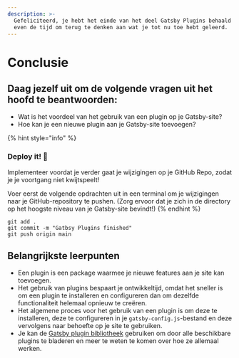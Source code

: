 ```yaml
---
description: >-
  Gefeliciteerd, je hebt het einde van het deel Gatsby Plugins behaald! 🥳Neem
  even de tijd om terug te denken aan wat je tot nu toe hebt geleerd.
---
```


# Conclusie

## Daag jezelf uit om de volgende vragen uit het hoofd te beantwoorden:

* Wat is het voordeel van het gebruik van een plugin op je Gatsby-site? 
* Hoe kan je een nieuwe plugin aan je Gatsby-site toevoegen? 

{% hint style="info" %}
### Deploy it! 🚀

Implementeer voordat je verder gaat je wijzigingen op je GitHub Repo, zodat je je voortgang niet kwijtspeelt!

Voer eerst de volgende opdrachten uit in een terminal om je wijzigingen naar je GitHub-repository te pushen. (Zorg ervoor dat je zich in de directory op het hoogste niveau van je Gatsby-site bevindt!)
{% endhint %}

```
git add .
git commit -m "Gatbsy Plugins finished"
git push origin main
```

## Belangrijkste leerpunten

* Een plugin is een package waarmee je nieuwe features aan je site kan toevoegen. 
* Het gebruik van plugins bespaart je ontwikkeltijd, omdat het sneller is om een plugin te installeren en configureren dan om dezelfde functionaliteit helemaal opnieuw te creëren. 
* Het algemene proces voor het gebruik van een plugin is om deze te installeren, deze te configureren in je `gatsby-config.js`-bestand en deze vervolgens naar behoefte op je site te gebruiken.
* Je kan de [Gatsby plugin bibliotheek](https://www.gatsbyjs.com/plugins) gebruiken om door alle beschikbare plugins te bladeren en meer te weten te komen over hoe ze allemaal werken.
